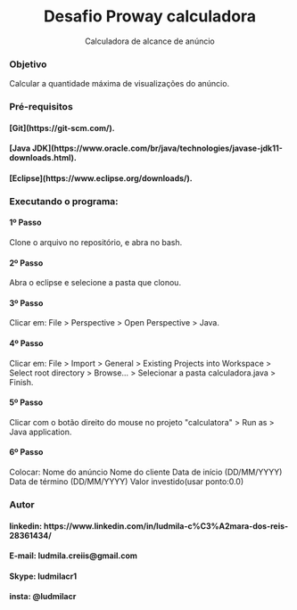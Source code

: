 <h1 align="center">Desafio Proway calculadora</h1>
<p align="center">Calculadora de alcance de anúncio</p>

### Objetivo

Calcular a quantidade máxima de visualizações do anúncio.


### Pré-requisitos

<h4> [Git](https://git-scm.com/).</h4>
<h4>[Java JDK](https://www.oracle.com/br/java/technologies/javase-jdk11-downloads.html).</h4>
<h4>[Eclipse](https://www.eclipse.org/downloads/).</h4>


### Executando o programa:

<h4>1º Passo </h4>

Clone o arquivo no repositório, e abra no bash.

<h4>2º Passo </h4>

Abra o eclipse e selecione a pasta que clonou.

<h4>3º Passo </h4>

Clicar em:  File > Perspective > Open Perspective > Java.

<h4>4º Passo </h4>

Clicar em: File > Import > General > Existing Projects into Workspace > Select root directory > Browse... > Selecionar a pasta calculadora.java > Finish.

<h4>5º Passo </h4>

Clicar com o botão direito do mouse no projeto "calculatora" > Run as > Java application.

<h4>6º Passo </h4>

Colocar:
Nome do anúncio
Nome do cliente 
Data de início (DD/MM/YYYY)
Data de término (DD/MM/YYYY)
Valor investido(usar ponto:0.0)

### Autor

<h4>linkedin: https://www.linkedin.com/in/ludmila-c%C3%A2mara-dos-reis-28361434/</h4>
<h4>E-mail: ludmila.creiis@gmail.com</h4>
<h4>Skype: ludmilacr1</h4>
<h4>insta: @ludmilacr</h4>
